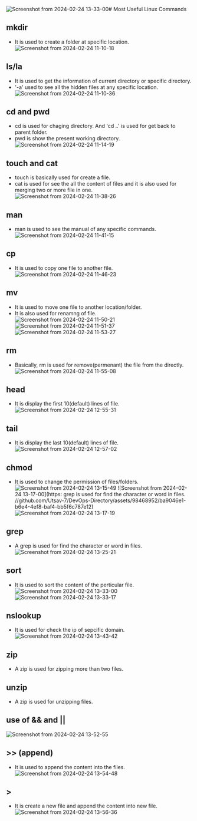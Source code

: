 ![Screenshot from 2024-02-24 13-33-00](https://github.com/Utsav-7/DevOps-Directory/assets/98468952/94eb1123-4432-4e51-9a07-cc5da6d0ea79)# Most Useful Linux Commands 
## mkdir
- It is used to create a folder at specific location.
![Screenshot from 2024-02-24 11-10-18](https://github.com/Utsav-7/DevOps-Directory/assets/98468952/05b0bdea-7547-4f1e-a914-c95dd4caf4c2)

## ls/la
- It is used to get the information of current directory or specific directory.
- '-a' used to see all the hidden files at any specific location.
![Screenshot from 2024-02-24 11-10-36](https://github.com/Utsav-7/DevOps-Directory/assets/98468952/d417d611-60cb-4d40-9cf2-daba24246db6)

## cd and pwd
- cd is used for chaging directory. And 'cd ..' is used for get back to parent folder.
- pwd is show the present working directory. 
![Screenshot from 2024-02-24 11-14-19](https://github.com/Utsav-7/DevOps-Directory/assets/98468952/9fa5d6ab-cf33-4b02-83d2-38a781853c1e)

## touch and cat
- touch is basically used for create a file.
- cat is used for see the all the content of files and it is also used for merging two or more file in one.
![Screenshot from 2024-02-24 11-38-26](https://github.com/Utsav-7/DevOps-Directory/assets/98468952/e1dc6a1e-7f67-467a-8761-d916f0f7362f)

## man
- man is used to see the manual of any specific commands.
![Screenshot from 2024-02-24 11-41-15](https://github.com/Utsav-7/DevOps-Directory/assets/98468952/94d7286b-644d-40eb-81f8-4f95047e189d)

## cp 
- It is used to copy one file to another file.
![Screenshot from 2024-02-24 11-46-23](https://github.com/Utsav-7/DevOps-Directory/assets/98468952/3b8581e3-c78f-4741-bd2d-950f6ace8f56)

## mv
- It is used to move one file to another location/folder.
- It is also used for renamng of file.
![Screenshot from 2024-02-24 11-50-21](https://github.com/Utsav-7/DevOps-Directory/assets/98468952/c499d3c0-3f01-433c-9909-9de1e2827471)
![Screenshot from 2024-02-24 11-51-37](https://github.com/Utsav-7/DevOps-Directory/assets/98468952/f4f070db-0af9-4136-8400-849322919495)
![Screenshot from 2024-02-24 11-53-27](https://github.com/Utsav-7/DevOps-Directory/assets/98468952/bfef5fbe-5a52-4cd9-add8-cfc8134a750b)

## rm
- Basically, rm is used for remove(permenant) the file from the directly.
![Screenshot from 2024-02-24 11-55-08](https://github.com/Utsav-7/DevOps-Directory/assets/98468952/8c2d9c5d-ff22-4b4c-a9b7-a1ce22e7f3e5)

## head
- It is display the first 10(default) lines of file.
![Screenshot from 2024-02-24 12-55-31](https://github.com/Utsav-7/DevOps-Directory/assets/98468952/b80d8f4f-cc94-4e33-85ef-8b1d33024cbe)

## tail
- It is display the last 10(default) lines of file.
![Screenshot from 2024-02-24 12-57-02](https://github.com/Utsav-7/DevOps-Directory/assets/98468952/7c496b13-ee07-41d7-8594-d51bef58a95f)

## chmod
- It is used to change the permission of files/folders.
![Screenshot from 2024-02-24 13-15-49](https://github.com/Utsav-7/DevOps-Directory/assets/98468952/010434bc-6819-4c6c-aaa1-6e2672eb9030)
![Screenshot from 2024-02-24 13-17-00](https: grep is used for find the character or word in files.
//github.com/Utsav-7/DevOps-Directory/assets/98468952/ba9046e1-b6e4-4ef8-baf4-bb5f6c787e12)
![Screenshot from 2024-02-24 13-17-19](https://github.com/Utsav-7/DevOps-Directory/assets/98468952/5c72d93c-8a2b-47aa-bb63-14a27fb0b1bb)

## grep
- A grep is used for find the character or word in files.
![Screenshot from 2024-02-24 13-25-21](https://github.com/Utsav-7/DevOps-Directory/assets/98468952/0b3357da-0273-49df-895e-38b73b809259)

## sort
- It is used to sort the content of the perticular file.
![Screenshot from 2024-02-24 13-33-00](https://github.com/Utsav-7/DevOps-Directory/assets/98468952/221ec0fc-9743-48af-9235-1f4ceaf3f29f)
![Screenshot from 2024-02-24 13-33-17](https://github.com/Utsav-7/DevOps-Directory/assets/98468952/2d0236b3-1df2-4eed-8d1b-91476e3e1d11)

## nslookup
- It is used for check the ip of sepcific domain.
![Screenshot from 2024-02-24 13-43-42](https://github.com/Utsav-7/DevOps-Directory/assets/98468952/09237361-9281-414f-af34-1dd90546138d)

## zip
- A zip is used for zipping more than two files.

## unzip
- A zip is used for unzipping files.

## use of && and ||
![Screenshot from 2024-02-24 13-52-55](https://github.com/Utsav-7/DevOps-Directory/assets/98468952/18d0411a-c2a8-402c-aaac-282081783561)

## >> (append)
- It is used to append the content into the files.
![Screenshot from 2024-02-24 13-54-48](https://github.com/Utsav-7/DevOps-Directory/assets/98468952/f561b191-33f9-47c8-ae29-199daf3c3566)

## > 
- It is create a new file and append the content into new file.
![Screenshot from 2024-02-24 13-56-36](https://github.com/Utsav-7/DevOps-Directory/assets/98468952/bf05f4cb-e8a5-4615-9006-64f04204bf40)

